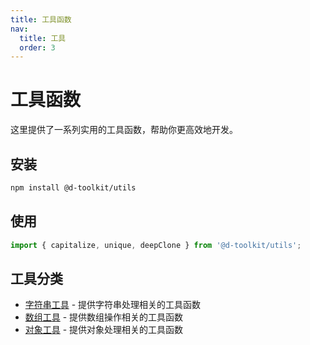 ```yaml
---
title: 工具函数
nav:
  title: 工具
  order: 3
---
```


# 工具函数

这里提供了一系列实用的工具函数，帮助你更高效地开发。

## 安装

```bash
npm install @d-toolkit/utils
```

## 使用

```typescript
import { capitalize, unique, deepClone } from '@d-toolkit/utils';
```

## 工具分类

- [字符串工具](/utils/string) - 提供字符串处理相关的工具函数
- [数组工具](/utils/array) - 提供数组操作相关的工具函数
- [对象工具](/utils/object) - 提供对象处理相关的工具函数 